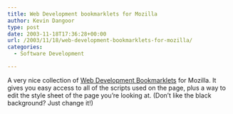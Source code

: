 ```yaml
---
title: Web Development bookmarklets for Mozilla
author: Kevin Dangoor
type: post
date: 2003-11-18T17:36:28+00:00
url: /2003/11/18/web-development-bookmarklets-for-mozilla/
categories:
  - Software Development

---
```

A very nice collection of [Web Development Bookmarklets][1] for Mozilla. It gives you easy access to all of the scripts used on the page, plus a way to edit the style sheet of the page you&#8217;re looking at. (Don&#8217;t like the black background? Just change it!)

 [1]: http://www.squarefree.com/bookmarklets/webdevel.html#edit_styles "Web Development Bookmarklets"